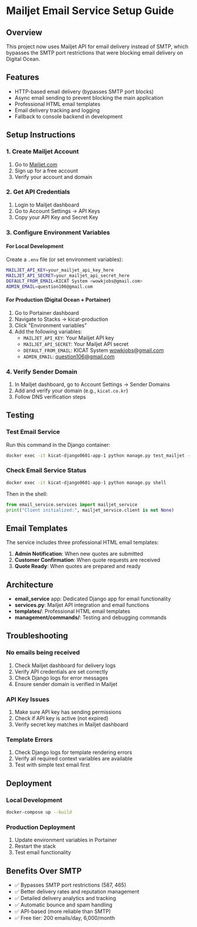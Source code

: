 # Mailjet Email Service Setup Guide

## Overview
This project now uses Mailjet API for email delivery instead of SMTP, which bypasses the SMTP port restrictions that were blocking email delivery on Digital Ocean.

## Features
- HTTP-based email delivery (bypasses SMTP port blocks)
- Async email sending to prevent blocking the main application
- Professional HTML email templates
- Email delivery tracking and logging
- Fallback to console backend in development

## Setup Instructions

### 1. Create Mailjet Account
1. Go to [Mailjet.com](https://www.mailjet.com)
2. Sign up for a free account
3. Verify your account and domain

### 2. Get API Credentials
1. Login to Mailjet dashboard
2. Go to Account Settings → API Keys
3. Copy your API Key and Secret Key

### 3. Configure Environment Variables

#### For Local Development
Create a `.env` file (or set environment variables):
```bash
MAILJET_API_KEY=your_mailjet_api_key_here
MAILJET_API_SECRET=your_mailjet_api_secret_here
DEFAULT_FROM_EMAIL=KICAT System <wowkjobs@gmail.com>
ADMIN_EMAIL=question106@gmail.com
```

#### For Production (Digital Ocean + Portainer)
1. Go to Portainer dashboard
2. Navigate to Stacks → kicat-production
3. Click "Environment variables"
4. Add the following variables:
   - `MAILJET_API_KEY`: Your Mailjet API key
   - `MAILJET_API_SECRET`: Your Mailjet API secret
   - `DEFAULT_FROM_EMAIL`: KICAT System <wowkjobs@gmail.com>
   - `ADMIN_EMAIL`: question106@gmail.com

### 4. Verify Sender Domain
1. In Mailjet dashboard, go to Account Settings → Sender Domains
2. Add and verify your domain (e.g., `kicat.co.kr`)
3. Follow DNS verification steps

## Testing

### Test Email Service
Run this command in the Django container:
```bash
docker exec -it kicat-django0601-app-1 python manage.py test_mailjet --to-email your@email.com
```

### Check Email Service Status
```bash
docker exec -it kicat-django0601-app-1 python manage.py shell
```
Then in the shell:
```python
from email_service.services import mailjet_service
print("Client initialized:", mailjet_service.client is not None)
```

## Email Templates
The service includes three professional HTML email templates:
1. **Admin Notification**: When new quotes are submitted
2. **Customer Confirmation**: When quote requests are received
3. **Quote Ready**: When quotes are prepared and ready

## Architecture
- **email_service** app: Dedicated Django app for email functionality
- **services.py**: Mailjet API integration and email functions
- **templates/**: Professional HTML email templates
- **management/commands/**: Testing and debugging commands

## Troubleshooting

### No emails being received
1. Check Mailjet dashboard for delivery logs
2. Verify API credentials are set correctly
3. Check Django logs for error messages
4. Ensure sender domain is verified in Mailjet

### API Key Issues
1. Make sure API key has sending permissions
2. Check if API key is active (not expired)
3. Verify secret key matches in Mailjet dashboard

### Template Errors
1. Check Django logs for template rendering errors
2. Verify all required context variables are available
3. Test with simple text email first

## Deployment

### Local Development
```bash
docker-compose up --build
```

### Production Deployment
1. Update environment variables in Portainer
2. Restart the stack
3. Test email functionality

## Benefits Over SMTP
- ✅ Bypasses SMTP port restrictions (587, 465)
- ✅ Better delivery rates and reputation management
- ✅ Detailed delivery analytics and tracking
- ✅ Automatic bounce and spam handling
- ✅ API-based (more reliable than SMTP)
- ✅ Free tier: 200 emails/day, 6,000/month 